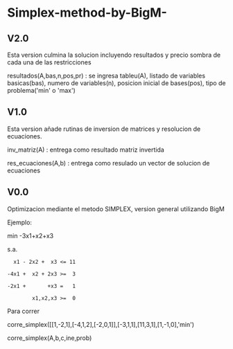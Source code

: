 # Simplex-method-by-BigM-
V2.0
----
Esta version culmina la solucion incluyendo resultados y precio sombra de cada una de las restricciones

resultados(A,bas,n,pos,pr)  : se ingresa tableu(A), listado de variables basicas(bas), numero de variables(n), posicion inicial de bases(pos), tipo de problema('min' o 'max')

V1.0
----
Esta version añade rutinas de inversion de matrices y resolucion de ecuaciones.

inv_matriz(A) : entrega como resultado matriz invertida

res_ecuaciones(A,b) : entrega como resulado un vector de solucion de ecuaciones


V0.0
----
Optimizacion mediante el metodo SIMPLEX, version general utilizando BigM


Ejemplo:

   min -3x1+x2+x3

   s.a.

      x1 - 2x2 +  x3 <= 11
      
    -4x1 +  x2 + 2x3 >=  3
    
    -2x1 +       +x3 =   1
    
            x1,x2,x3 >=  0

  Para correr

  corre_simplex([[1,-2,1],[-4,1,2],[-2,0,1]],[-3,1,1],[11,3,1],[1,-1,0],'min')

  corre_simplex(A,b,c,ine,prob)
